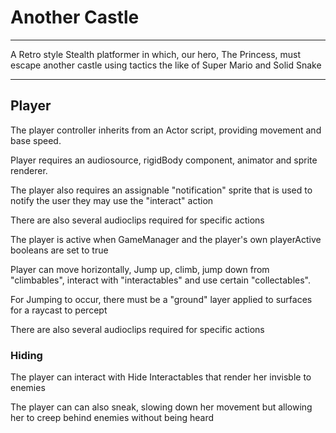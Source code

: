 <h1>Another Castle</h1>
<hr>
<p>A Retro style Stealth platformer in which, our hero, The Princess, must escape another castle using tactics the like of Super Mario and Solid Snake</P>
<hr>
<h2>Player</h2>
<p> The player controller inherits from an Actor script, providing movement and base speed.</P>
<p> Player requires an audiosource, rigidBody component, animator and sprite renderer.</P>
<p> The player also requires an assignable "notification" sprite that is used to notify the user they may use the "interact" action</P>
<p> There are also several audioclips required for specific actions</P>
<p> The player is active when GameManager and the player's own playerActive booleans are set to true</P>
<p> Player can move horizontally, Jump up, climb, jump down from "climbables", interact with "interactables" and use certain "collectables".</P>
<p> For Jumping to occur, there must be a "ground" layer applied to surfaces for a raycast to percept</P>
<p> There are also several audioclips required for specific actions</P>
<h3>Hiding</h3>
<p> The player can interact with Hide Interactables that render her invisble to enemies</P>
<p> The player can can also sneak, slowing down her movement but allowing her to creep behind enemies without being heard</P>

